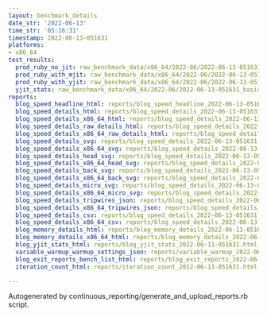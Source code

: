 ```yaml
---
layout: benchmark_details
date_str: '2022-06-13'
time_str: '05:16:31'
timestamp: 2022-06-13-051631
platforms:
- x86_64
test_results:
  prod_ruby_no_jit: raw_benchmark_data/x86_64/2022-06/2022-06-13-051631_basic_benchmark_prod_ruby_no_jit.json
  prod_ruby_with_mjit: raw_benchmark_data/x86_64/2022-06/2022-06-13-051631_basic_benchmark_prod_ruby_with_mjit.json
  prod_ruby_with_yjit: raw_benchmark_data/x86_64/2022-06/2022-06-13-051631_basic_benchmark_prod_ruby_with_yjit.json
  yjit_stats: raw_benchmark_data/x86_64/2022-06/2022-06-13-051631_basic_benchmark_yjit_stats.json
reports:
  blog_speed_headline_html: reports/blog_speed_headline_2022-06-13-051631.html
  blog_speed_details_html: reports/blog_speed_details_2022-06-13-051631.html
  blog_speed_details_x86_64_html: reports/blog_speed_details_2022-06-13-051631.x86_64.html
  blog_speed_details_raw_details_html: reports/blog_speed_details_2022-06-13-051631.raw_details.html
  blog_speed_details_x86_64_raw_details_html: reports/blog_speed_details_2022-06-13-051631.x86_64.raw_details.html
  blog_speed_details_svg: reports/blog_speed_details_2022-06-13-051631.svg
  blog_speed_details_x86_64_svg: reports/blog_speed_details_2022-06-13-051631.x86_64.svg
  blog_speed_details_head_svg: reports/blog_speed_details_2022-06-13-051631.head.svg
  blog_speed_details_x86_64_head_svg: reports/blog_speed_details_2022-06-13-051631.x86_64.head.svg
  blog_speed_details_back_svg: reports/blog_speed_details_2022-06-13-051631.back.svg
  blog_speed_details_x86_64_back_svg: reports/blog_speed_details_2022-06-13-051631.x86_64.back.svg
  blog_speed_details_micro_svg: reports/blog_speed_details_2022-06-13-051631.micro.svg
  blog_speed_details_x86_64_micro_svg: reports/blog_speed_details_2022-06-13-051631.x86_64.micro.svg
  blog_speed_details_tripwires_json: reports/blog_speed_details_2022-06-13-051631.tripwires.json
  blog_speed_details_x86_64_tripwires_json: reports/blog_speed_details_2022-06-13-051631.x86_64.tripwires.json
  blog_speed_details_csv: reports/blog_speed_details_2022-06-13-051631.csv
  blog_speed_details_x86_64_csv: reports/blog_speed_details_2022-06-13-051631.x86_64.csv
  blog_memory_details_html: reports/blog_memory_details_2022-06-13-051631.html
  blog_memory_details_x86_64_html: reports/blog_memory_details_2022-06-13-051631.x86_64.html
  blog_yjit_stats_html: reports/blog_yjit_stats_2022-06-13-051631.html
  variable_warmup_warmup_settings_json: reports/variable_warmup_2022-06-13-051631.warmup_settings.json
  blog_exit_reports_bench_list_html: reports/blog_exit_reports_2022-06-13-051631.bench_list.html
  iteration_count_html: reports/iteration_count_2022-06-13-051631.html

---
```

Autogenerated by continuous_reporting/generate_and_upload_reports.rb script.
